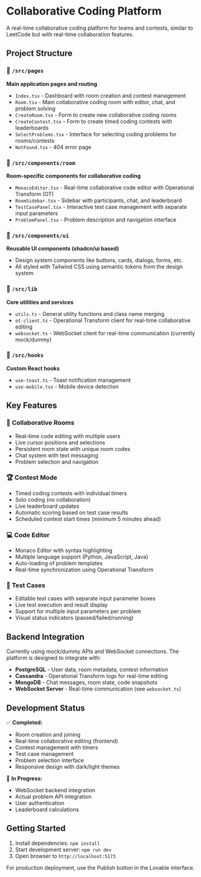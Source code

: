 # Collaborative Coding Platform

A real-time collaborative coding platform for teams and contests, similar to LeetCode but with real-time collaboration features.

## Project Structure

### 📁 `/src/pages`
**Main application pages and routing**
- `Index.tsx` - Dashboard with room creation and contest management
- `Room.tsx` - Main collaborative coding room with editor, chat, and problem solving
- `CreateRoom.tsx` - Form to create new collaborative coding rooms
- `CreateContest.tsx` - Form to create timed coding contests with leaderboards
- `SelectProblems.tsx` - Interface for selecting coding problems for rooms/contests
- `NotFound.tsx` - 404 error page

### 📁 `/src/components/room`
**Room-specific components for collaborative coding**
- `MonacoEditor.tsx` - Real-time collaborative code editor with Operational Transform (OT)
- `RoomSidebar.tsx` - Sidebar with participants, chat, and leaderboard
- `TestCasePanel.tsx` - Interactive test case management with separate input parameters
- `ProblemPanel.tsx` - Problem description and navigation interface

### 📁 `/src/components/ui`
**Reusable UI components (shadcn/ui based)**
- Design system components like buttons, cards, dialogs, forms, etc.
- All styled with Tailwind CSS using semantic tokens from the design system

### 📁 `/src/lib`
**Core utilities and services**
- `utils.ts` - General utility functions and class name merging
- `ot-client.ts` - Operational Transform client for real-time collaborative editing
- `websocket.ts` - WebSocket client for real-time communication (currently mock/dummy)

### 📁 `/src/hooks`
**Custom React hooks**
- `use-toast.ts` - Toast notification management
- `use-mobile.tsx` - Mobile device detection

## Key Features

### 🚀 **Collaborative Rooms**
- Real-time code editing with multiple users
- Live cursor positions and selections
- Persistent room state with unique room codes
- Chat system with text messaging
- Problem selection and navigation

### 🏆 **Contest Mode**
- Timed coding contests with individual timers
- Solo coding (no collaboration)
- Live leaderboard updates
- Automatic scoring based on test case results
- Scheduled contest start times (minimum 5 minutes ahead)

### 💻 **Code Editor**
- Monaco Editor with syntax highlighting
- Multiple language support (Python, JavaScript, Java)
- Auto-loading of problem templates
- Real-time synchronization using Operational Transform

### 🧪 **Test Cases**
- Editable test cases with separate input parameter boxes
- Live test execution and result display
- Support for multiple input parameters per problem
- Visual status indicators (passed/failed/running)

## Backend Integration

Currently using mock/dummy APIs and WebSocket connections. The platform is designed to integrate with:
- **PostgreSQL** - User data, room metadata, contest information
- **Cassandra** - Operational Transform logs for real-time editing
- **MongoDB** - Chat messages, room state, code snapshots
- **WebSocket Server** - Real-time communication (see `websocket.ts`)

## Development Status

✅ **Completed:**
- Room creation and joining
- Real-time collaborative editing (frontend)
- Contest management with timers
- Test case management
- Problem selection interface
- Responsive design with dark/light themes

🚧 **In Progress:**
- WebSocket backend integration
- Actual problem API integration
- User authentication
- Leaderboard calculations

## Getting Started

1. Install dependencies: `npm install`
2. Start development server: `npm run dev`
3. Open browser to `http://localhost:5173`

For production deployment, use the Publish button in the Lovable interface.
